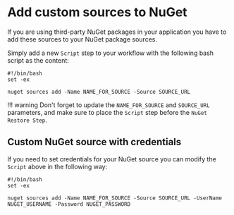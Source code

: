 # Add custom sources to NuGet

If you are using third-party NuGet packages in your application you have to add these sources to your NuGet package sources.

Simply add a new `Script` step to your workflow with the following bash script as the content:

```text
#!/bin/bash
set -ex

nuget sources add -Name NAME_FOR_SOURCE -Source SOURCE_URL
```

!!! warning Don't forget to update the `NAME_FOR_SOURCE` and `SOURCE_URL` parameters, and make sure to place the `Script` step before the `NuGet Restore Step`.

## Custom NuGet source with credentials

If you need to set credentials for your NuGet source you can modify the `Script` above in the following way:

```text
#!/bin/bash
set -ex

nuget sources add -Name NAME_FOR_SOURCE -Source SOURCE_URL -UserName NUGET_USERNAME -Password NUGET_PASSWORD
```

